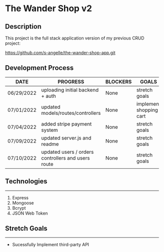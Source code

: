 # The Wander Shop v2

## Description

This project is the full stack application version of my previous CRUD project:

https://github.com/s-angelle/the-wander-shop-app.git

## Development Process

| DATE       | PROGRESS                                           | BLOCKERS | GOALS                   |
| ---------- | -------------------------------------------------- | -------- | ----------------------- |
| 06/29/2022 | uploading initial backend + auth                   | None     | stretch goals           |
| 07/01/2022 | updated models/routes/controllers                  | None     | implement shopping cart |
| 07/04/2022 | added stripe payment system                        | None     | stretch goals           |
| 07/09/2022 | updated server.js and readme                       | None     | stretch goals           |
| 07/10/2022 | updated users / orders controllers and users route | None     | stretch goals           |

## Technologies

---

1. Express
2. Mongoose
3. Bcrypt
4. JSON Web Token

## Stretch Goals

---

- Sucessfully Implement third-party API
